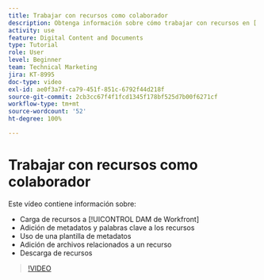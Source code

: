 ```yaml
---
title: Trabajar con recursos como colaborador
description: Obtenga información sobre cómo trabajar con recursos en [!UICONTROL DAM de Workfront].
activity: use
feature: Digital Content and Documents
type: Tutorial
role: User
level: Beginner
team: Technical Marketing
jira: KT-8995
doc-type: video
exl-id: ae0f3a7f-ca79-451f-851c-6792f44d218f
source-git-commit: 2cb3cc67f4f1fcd1345f178bf525d7b00f6271cf
workflow-type: tm+mt
source-wordcount: '52'
ht-degree: 100%

---
```


# Trabajar con recursos como colaborador

Este vídeo contiene información sobre:

* Carga de recursos a [!UICONTROL DAM de Workfront]
* Adición de metadatos y palabras clave a los recursos
* Uso de una plantilla de metadatos
* Adición de archivos relacionados a un recurso
* Descarga de recursos

>[!VIDEO](https://video.tv.adobe.com/v/335255/?quality=12&learn=on)
